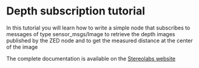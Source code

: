# Depth subscription tutorial

In this tutorial you will learn how to write a simple node that subscribes to messages of type sensor_msgs/Image to retrieve the depth images published by the ZED node and to get the measured distance at the center of the image

The complete documentation is available on the [Stereolabs website](https://www.stereolabs.com/docs/ros2/depth-sensing/)


